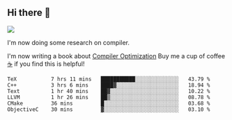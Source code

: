 


<!--
**liusy58/liusy58** is a ✨ _special_ ✨ repository because its `README.md` (this file) appears on your GitHub profile.

Here are some ideas to get you started:

- 🔭 I’m currently working on ...
- 🌱 I’m currently learning ...
- 👯 I’m looking to collaborate on ...
- 🤔 I’m looking for help with ...
- 💬 Ask me about ...
- 📫 How to reach me: ...
- 😄 Pronouns: ...
- ⚡ Fun fact: ...
-->
<!--
![](https://komarev.com/ghpvc/?username=liusy58&color=brightgreen&label=PROFILE+VIEWS)




- 🔭 I’m currently working on my .
- 📫 How to reach me:plz contact me by [email](liusy58@,ail2.sysu.edu.cn) or WeChat(LIUSIYU_58)
- 🏫 I'm an undergraduate in Sun-Yat-sen University majoring in the computer science. Expected to graduate in Spring 2021.
- 👯 I'm now interested in System such as OS, Compiler and Database. 
- 🤔 I’m looking for help with Database System.
-->

## Hi there 👋
![](https://komarev.com/ghpvc/?username=liusy58&color=brightgreen&label=PROFILE+VIEWS)



I'm now doing some research on compiler.

I'm now writing a book about [Compiler Optimization](https://github.com/liusy58/CompilerNotes) Buy me a cup of coffee [☕️](https://user-images.githubusercontent.com/45984215/202376581-4837a283-4812-4063-82bc-cc9c3101d3a5.jpg) if you find this is helpful!


 <!--START_SECTION:waka-->

```text
TeX           7 hrs 11 mins   ███████████░░░░░░░░░░░░░░   43.79 %
C++           3 hrs 6 mins    ████▓░░░░░░░░░░░░░░░░░░░░   18.94 %
Text          1 hr 40 mins    ██▓░░░░░░░░░░░░░░░░░░░░░░   10.22 %
LLVM          1 hr 26 mins    ██▒░░░░░░░░░░░░░░░░░░░░░░   08.78 %
CMake         36 mins         █░░░░░░░░░░░░░░░░░░░░░░░░   03.68 %
ObjectiveC    30 mins         ▓░░░░░░░░░░░░░░░░░░░░░░░░   03.10 %
```

<!--END_SECTION:waka-->
